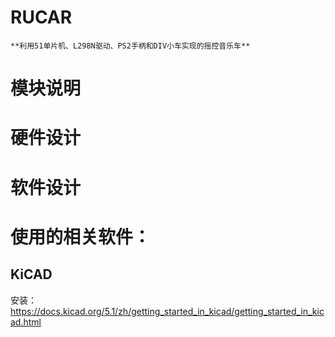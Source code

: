 # RUCAR
    **利用51单片机、L298N驱动、PS2手柄和DIV小车实现的摇控音乐车**

# 模块说明

# 硬件设计

# 软件设计

# 使用的相关软件：
## KiCAD
安装：
https://docs.kicad.org/5.1/zh/getting_started_in_kicad/getting_started_in_kicad.html
